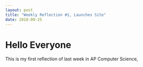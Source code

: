 ```yaml
---
layout: post
title: "Weekly Reflection #1, Launches Site"
date: 2018-09-25
---
```

<h1>Hello Everyone</h1>
<p2>This is my first reflection of last week in AP Computer Science, </p2>
